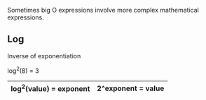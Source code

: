Sometimes big O expressions involve more complex mathematical expressions.

## Log
Inverse of exponentiation


log<sup>2</sup>(8) = 3


log<sup>2</sup>(value) = exponent | 2^exponent = value
----------------------------------|--------------------
